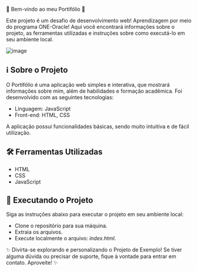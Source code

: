 🎉 Bem-vindo ao meu Portifólio 🚀

Este projeto é um desafio de desenvolvimento web! Aprendizagem por meio do programa ONE-Oracle! Aqui você encontrará informações sobre o projeto, as ferramentas utilizadas e instruções sobre como executá-lo em seu ambiente local.

![image](https://github.com/user-attachments/assets/2caeb9a7-c16b-4191-bb78-0770d5be3cc9)

## ℹ️ Sobre o Projeto
O Portifólio é uma aplicação web simples e interativa, que mostrará informações sobre mim, além de habilidades e formação acadêmica. Foi desenvolvido com as seguintes tecnologias:

- Linguagem: JavaScript
- Front-end: HTML, CSS

A aplicação possui funcionalidades básicas, sendo muito intuitiva e de fácil utilização.

## 🛠️ Ferramentas Utilizadas

- HTML
- CSS
- JavaScript

## 🚀 Executando o Projeto

Siga as instruções abaixo para executar o projeto em seu ambiente local:

- Clone o repositório para sua máquina.
- Extraia os arquivos.
- Execute localmente o arquivo: *index.html*.

✨ Divirta-se explorando e personalizando o Projeto de Exemplo! Se tiver alguma dúvida ou precisar de suporte, fique à vontade para entrar em contato. Aproveite! ✨

